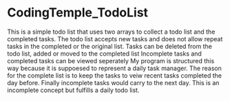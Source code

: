 # CodingTemple_TodoList

This is a simple todo list that uses two arrays to collect a todo list and the completed tasks.
The todo list accepts new tasks and does not allow repeat tasks in the completed or the original list.
Tasks can be deleted from the todo list, added or moved to the completed list
Incomplete tasks and completed tasks can be viewed seperately
My program is structured this way because it is suppoesed to represent a daily task manager.
The reason for the complete list is to keep the tasks to veiw recent tasks completed the day before.
Finally incomplete tasks would carry to the next day.
This is an incomplete concept but fulfills a daily todo list.
